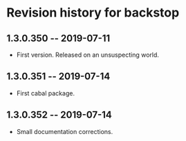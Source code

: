 # Revision history for backstop

## 1.3.0.350 -- 2019-07-11

* First version. Released on an unsuspecting world.

## 1.3.0.351 -- 2019-07-14

* First cabal package.

## 1.3.0.352 -- 2019-07-14

* Small documentation corrections.
